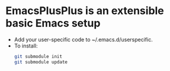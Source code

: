 EmacsPlusPlus is an extensible basic Emacs setup
================================================

 * Add your user-specific code to ~/.emacs.d/userspecific.
 * To install:
   ```bash
   git submodule init
   git submodule update
   ```
